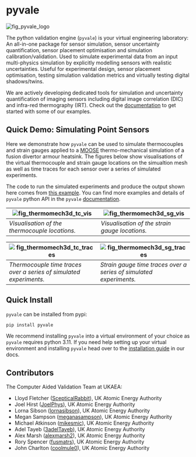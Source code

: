 # pyvale
![fig_pyvale_logo](https://raw.githubusercontent.com/Computer-Aided-Validation-Laboratory/pyvale/main/images/pyvale_logo.png)

The python validation engine (`pyvale`) is your virtual engineering laboratory: An all-in-one package for sensor simulation, sensor uncertainty quantification, sensor placement optimisation and simulation calibration/validation. Used to simulate experimental data from an input multi-physics simulation by explicitly modelling sensors with realistic uncertainties. Useful for experimental design, sensor placement optimisation, testing simulation validation metrics and virtually testing digital shadows/twins.

We are actively developing dedicated tools for simulation and uncertainty quantification of imaging sensors including digital image correlation (DIC) and infra-red thermography (IRT). Check out the [documentation](https://computer-aided-validation-laboratory.github.io/pyvale/index.html) to get started with some of our examples.

## Quick Demo: Simulating Point Sensors
Here we demonstrate how `pyvale` can be used to simulate thermocouples and strain gauges applied to a [MOOSE](https://mooseframework.inl.gov/index.html) thermo-mechanical simulation of a fusion divertor armour heatsink. The figures below show visualisations of the virtual thermocouple and strain gauge locations on the simualtion mesh as well as time traces for each sensor over a series of simulated experiments.

The code to run the simulated experiments and produce the output shown here comes from [this example](https://computer-aided-validation-laboratory.github.io/pyvale/examples/basics/ex4_2_expsim3d_thermmech3d.html). You can find more examples and details of `pyvale` python API in the `pyvale` [documentation](https://computer-aided-validation-laboratory.github.io/pyvale/index.html).

|![fig_thermomech3d_tc_vis](https://raw.githubusercontent.com/Computer-Aided-Validation-Laboratory/pyvale/main/images/thermomech3d_tc_vis.png)|![fig_thermomech3d_sg_vis](https://raw.githubusercontent.com/Computer-Aided-Validation-Laboratory/pyvale/main/images/thermomech3d_sg_vis.png)|
|--|--|
|*Visualisation of the thermocouple locations.*|*Visualisation of the strain gauge locations.*|

|![fig_thermomech3d_tc_traces](https://raw.githubusercontent.com/Computer-Aided-Validation-Laboratory/pyvale/main/images/thermomech3d_tc_traces.png)|![fig_thermomech3d_sg_traces](https://raw.githubusercontent.com/Computer-Aided-Validation-Laboratory/pyvale/main/images/thermomech3d_sg_traces.png)|
|--|--|
|*Thermocouple time traces over a series of simulated experiments.*|*Strain gauge time traces over a series of simulated experiments.*|


## Quick Install
`pyvale` can be installed from pypi:
```shell
pip install pyvale
```

We recommend installing `pyvale` into a virtual environment of your choice as `pyvale` requires python 3.11. If you need help setting up your virtual environment and installing `pyvale` head over to the [installation guide](https://computer-aided-validation-laboratory.github.io/pyvale/install.html) in our docs.

## Contributors
The Computer Aided Validation Team at UKAEA:
- Lloyd Fletcher ([ScepticalRabbit](https://github.com/ScepticalRabbit)), UK Atomic Energy Authority
- Joel Hirst ([JoelPhys](https://github.com/JoelPhys)), UK Atomic Energy Authority
- Lorna Sibson ([lornasibson](https://github.com/lornasibson)), UK Atomic Energy Authority
- Megan Sampson ([meganasampson](https://github.com/meganasampson)), UK Atomic Energy Authority
- Michael Atkinson ([mikesmic](https://github.com/mikesmic)), UK Atomic Energy Authority
- Adel Tayeb ([3adelTayeb](https://github.com/3adelTayeb)), UK Atomic Energy Authority
- Alex Marsh ([alexmarsh2](https://github.com/alexmarsh2)), UK Atomic Energy Authority
- Rory Spencer ([fusmatrs](https://github.com/orgs/Computer-Aided-Validation-Laboratory/people/fusmatrs)), UK Atomic Energy Authority
- John Charlton ([coolmule0](https://github.com/coolmule0)), UK Atomic Energy Authority





